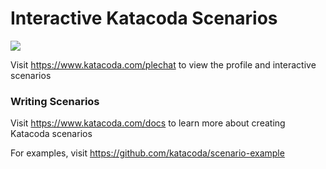 # Interactive Katacoda Scenarios

[![](http://shields.katacoda.com/katacoda/plechat/count.svg)](https://www.katacoda.com/plechat "Get your profile on Katacoda.com")

Visit https://www.katacoda.com/plechat to view the profile and interactive scenarios

### Writing Scenarios
Visit https://www.katacoda.com/docs to learn more about creating Katacoda scenarios

For examples, visit https://github.com/katacoda/scenario-example
